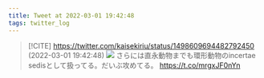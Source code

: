 ```yaml
---
title: Tweet at 2022-03-01 19:42:48
tags: twitter_log
---
```


> [!CITE] https://twitter.com/kaisekiriu/status/1498609694482792450 (2022-03-01 19:42:48)
> ![](https://twitter.com/kaisekiriu/status/1498609694482792450)
> さらには直永動物までも環形動物のincertae sedisとして扱ってる。だいぶ攻めてる。
> https://t.co/mrgxJF0nYn
